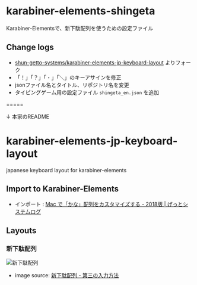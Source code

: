 # karabiner-elements-shingeta

Karabiner-Elementsで、新下駄配列を使うための設定ファイル

## Change logs

- [shun-getto-systems/karabiner-elements-jp-keyboard-layout](https://github.com/shun-getto-systems/karabiner-elements-jp-keyboard-layout) よりフォーク
- 「！」「？」「・」「＼」のキーアサインを修正
- jsonファイル名とタイトル、リポジトリ名を変更
- タイピングゲーム用の設定ファイル `shingeta_en.json` を追加

=====

↓ 本家のREADME

# karabiner-elements-jp-keyboard-layout

japanese keyboard layout for karabiner-elements


## Import to Karabiner-Elements

- インポート : [Mac で「かな」配列をカスタマイズする - 2018版 | げっとシステムログ](http://www.getto.systems/entry/2018/03/01/063706#jp-keyboard-layout)


## Layouts

### 新下駄配列

![新下駄配列](新下駄配列.png)

- image source: [新下駄配列 - 第三の入力方法](http://blog.livedoor.jp/eninlog/archives/4622525.html)
